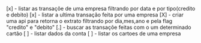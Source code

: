 [x] - listar as transaçõe de uma empresa filtrando por data e por tipo(credito e debito)
[x] - listar a ultima transação feita por uma empresa
[X] - criar uma api para retorna o extrato filtrando por dia,mes,ano e pela flag "credito" e "debito"
[.] - buscar as transaçõe feitas com o um determinado cartão
[ ] - listar dados da conta
[ ] - listar os cartoes de uma empresa
